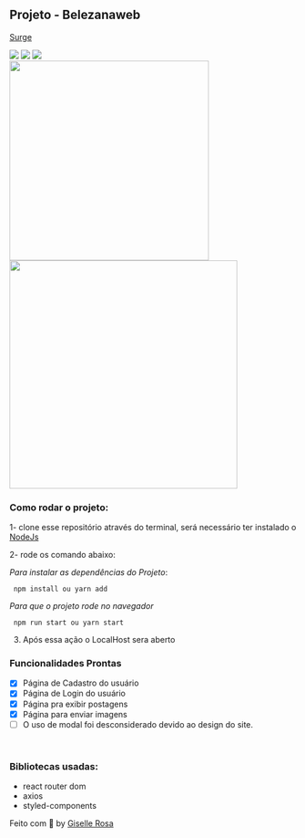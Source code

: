 
## Projeto - Belezanaweb 

[Surge](http://assorted-sofa.surge.sh/)
  <div style={display:flex;}>
    <img src="https://user-images.githubusercontent.com/55036173/126871157-1fead447-8b9a-4ddf-b17a-9cc965106557.png" />
    <img src="https://user-images.githubusercontent.com/55036173/126871181-77ef2c9f-1686-4a8b-8d1b-0ca17de76c0d.png"  />
    <img src="https://user-images.githubusercontent.com/55036173/126871842-9559c495-dec8-417c-b363-1aef8a73324f.png"  />
  </div>
  <div style={display:flex;}>
    <img src="https://user-images.githubusercontent.com/55036173/126871755-d02481ed-8627-4fd1-9562-19faf6eba265.png"  width="350" />
    <img src="https://user-images.githubusercontent.com/55036173/126871796-4e3c7f69-68ae-49ab-b090-f6b5618f1b5e.png"  width="400" />
  </div>
 
### Como rodar o projeto:
1- clone esse repositório através do terminal, será necessário ter instalado o [NodeJs](https://nodejs.org/en/)

2- rode os comando abaixo:

*Para instalar as dependências do Projeto*:
```
 npm install ou yarn add
```
*Para que o projeto rode no navegador*

```
 npm run start ou yarn start
```
3. Após essa ação o LocalHost sera aberto


### Funcionalidades Prontas

- [X] Página de Cadastro do usuário
- [X] Página de Login do usuário
- [X] Página pra exibir postagens
- [X] Página para enviar imagens
- [ ] O uso de modal foi desconsiderado devido ao design do site.

<br>

### Bibliotecas usadas:
- react router dom 
- axios 
- styled-components


Feito com 💙 by [Giselle Rosa](https://github.com/gisellenrosa)
